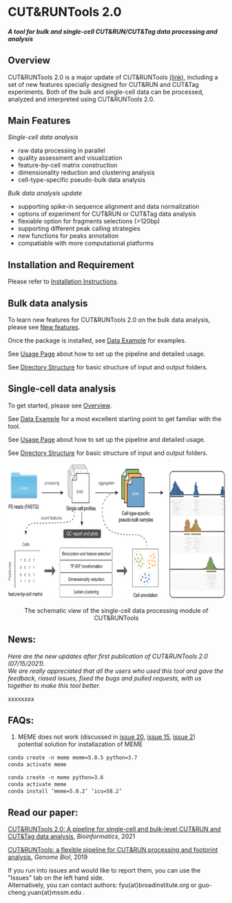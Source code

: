 # CUT&RUNTools 2.0

#### *A tool for bulk and single-cell CUT&RUN/CUT&Tag data processing and analysis*

## Overview

CUT&RUNTools 2.0 is a major update of CUT&RUNTools [(link)](https://bitbucket.org/qzhudfci/cutruntools/), including a set of new features specially designed for CUT&RUN and CUT&Tag experiments. Both of the bulk and single-cell data can be processed, analyzed and interpreted using CUT&RUNTools 2.0.

## Main Features

*Single-cell data analysis*

- raw data processing in parallel
- quality assessment and visualization
- feature-by-cell matrix construction  
- dimensionality reduction and clustering analysis  
- cell-type-specific pseudo-bulk data analysis  
 

*Bulk data analysis update* 

- supporting spike-in sequence alignment and data normalization
- options of experiment for CUT&RUN or CUT&Tag data analysis  
- flexiable option for fragments selections (>120bp) 
- supporting different peak calling strategies 
- new functions for peaks annotation 
- compatiable with more computational platforms  


## Installation and Requirement
Please refer to [Installation Instructions](docs/INSTALL.md).

## Bulk data analysis

To learn new features for CUT&RUNTools 2.0 on the bulk data analysis, please see [New features](docs/bulk-news.md).


Once the package is installed, see [Data Example](docs/bulk-QUICK.md) for examples.

See [Usage Page](docs/bulk-USAGE.md) about how to set up the pipeline and detailed usage. 

See [Directory Structure](docs/bulk-DIRECTORY.md) for basic structure of input and output folders.  



## Single-cell data analysis

To get started, please see [Overview](docs/sc-OVERVIEW.md).  

See [Data Example](docs/sc-QUICK.md) for a most excellent starting point to get familiar with the tool.  

See [Usage Page](docs/sc-USAGE.md) about how to set up the pipeline and detailed usage.  

See [Directory Structure](docs/sc-DIRECTORY.md) for basic structure of input and output folders.

<div align=center> <img src="images/scCRtools.png" width="680" height="318"> </div> 

<p align="center">The schematic view of the single-cell data processing module of CUT&RUNTools</p>  

## News:  

*Here are the new updates after first publication of CUT&RUNTools 2.0 (07/15/2021).*  
*We are really appreciated that all the users who used this tool and gave the feedback, riased issues, fixed the bugs and pulled requests, with us together to make this tool better.*  

xxxxxxxx

## FAQs:  

1. MEME does not work (discussed in [issue 20](https://github.com/fl-yu/CUT-RUNTools-2.0/issues/20), [issue 15](https://github.com/fl-yu/CUT-RUNTools-2.0/issues/15), [issue 2](https://github.com/fl-yu/CUT-RUNTools-2.0/issues/2))  
potential solution for installazation of MEME
```
conda create -n meme meme=5.0.5 python=3.7
conda activate meme
```
```
conda create -n meme python=3.6
conda activate meme
conda install ‘meme=5.0.2’ ‘icu=58.2’
```


## Read our paper:  
[CUT&RUNTools 2.0: A pipeline for single-cell and bulk-level CUT&RUN and CUT&Tag data analysis](https://doi.org/10.1093/bioinformatics/btab507), *Bioinformatics*, 2021

[CUT&RUNTools: a flexible pipeline for CUT&RUN processing and footprint analysis](https://genomebiology.biomedcentral.com/articles/10.1186/s13059-019-1802-4), *Genome Biol*, 2019   


If you run into issues and would like to report them, you can use the "Issues" tab on the left hand side.  
Alternatively, you can contact authors: fyu{at}broadinstitute.org or guo-cheng.yuan{at}mssm.edu .  


